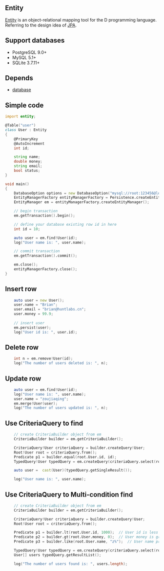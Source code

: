## Entity
[Entity](https://github.com/huntlabs/entity) is an object-relational mapping tool for the D programming language. Referring to the design idea of [JPA](https://en.wikipedia.org/wiki/Java_Persistence_API).

## Support databases
 * PostgreSQL 9.0+
 * MySQL 5.1+
 * SQLite 3.7.11+
 
## Depends
 * [database](https://github.com/huntlabs/database)

## Simple code
```D
import entity;

@Table("user")
class User : Entity
{
    @PrimaryKey
    @AutoIncrement
    int id;

    string name;
    double money;
    string email;
    bool status;
}

void main()
{
    DatabaseOption options = new DatabaseOption("mysql://root:123456@localhost:3306/huntblog?charset=utf-8");
    EntityManagerFactory entityManagerFactory = Persistence.createEntityManagerFactory("default", options);
    EntityManager em = entityManagerFactory.createEntityManager();

    // begin transaction
    em.getTransaction().begin();

    // define your database existing row id in here
    int id = 10;

    auto user = em.find!User(id);
    log("User name is: ", user.name);

    // commit transaction
    em.getTransaction().commit();

    em.close();
    entityManagerFactory.close();
}
```

## Insert row
```D
    auto user = new User();
    user.name = "Brian";
    user.email = "brian@huntlabs.cn";
    user.money = 99.9;
    
    // insert user
    em.persist(user);
    log("User id is: ", user.id);
```

## Delete row
```D
    int n = em.remove!User(id);
    log("The number of users deleted is: ", n);
```

## Update row
```D
    auto user = em.find!User(id);
    log("User name is: ", user.name);
    user.name = "zoujiaqing";
    em.merge!User(user);
    log("The number of users updated is: ", n);
```

## Use CriteriaQuery to find
```D
    // create CriteriaBuilder object from em
    CriteriaBuilder builder = em.getCriteriaBuilder();

    CriteriaQuery!User criteriaQuery = builder.createQuery!User;
    Root!User root = criteriaQuery.from();
    Predicate p1 = builder.equal(root.User.id, id);
    TypedQuery!User typedQuery = em.createQuery(criteriaQuery.select(root).where(p1));

    auto user =  cast(User)(typedQuery.getSingleResult());

    log("User name is: ", user.name);
```

## Use CriteriaQuery to Multi-condition find
```D
    // create CriteriaBuilder object from em
    CriteriaBuilder builder = em.getCriteriaBuilder();

    CriteriaQuery!User criteriaQuery = builder.createQuery!User;
    Root!User root = criteriaQuery.from();

    Predicate p1 = builder.lt(root.User.id, 1000);  // User id is less than 1000.
    Predicate p2 = builder.gt(root.User.money, 0);  // User money is greater than 0.
    Predicate p3 = builder.like(root.User.name, "z%");  // User name prefix is z.

    TypedQuery!User typedQuery = em.createQuery(criteriaQuery.select(root).where(builder.and(p1, p2), p3));
    User[] users typedQuery.getResultList();

    log("The number of users found is: ", users.length);
```
